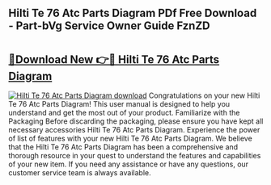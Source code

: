 ## Hilti Te 76 Atc Parts Diagram PDf Free Download - Part-bVg Service Owner Guide FznZD

# <h2><a href="http://dfhn713.blite.top/?on=Hilti+Te+76+Atc+Parts+Diagram">🔗Download New 👉🔴 Hilti Te 76 Atc Parts Diagram</a></h2>

[![Hilti Te 76 Atc Parts Diagram download](https://i.imgur.com/lujVjoI.png)](http://dfhn713.blite.top/?on=Hilti+Te+76+Atc+Parts+Diagram)
Congratulations on your new Hilti Te 76 Atc Parts Diagram! This user manual is designed to help you understand and get the most out of your product. Familiarize with the Packaging Before discarding the packaging, please ensure you have kept all necessary accessories Hilti Te 76 Atc Parts Diagram. Experience the power of list of features with your new Hilti Te 76 Atc Parts Diagram. We believe that the Hilti Te 76 Atc Parts Diagram has been a comprehensive and thorough resource in your quest to understand the features and capabilities of your new item. If you need any assistance or have any questions, our customer service team is always available.
